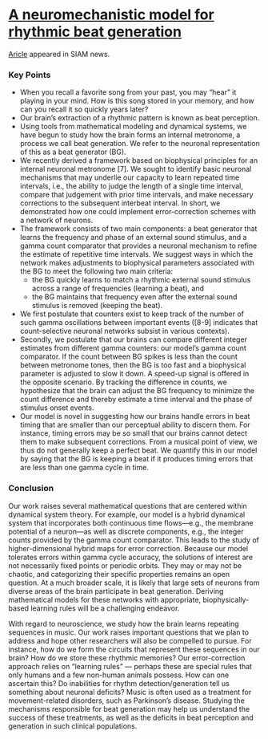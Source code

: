 # [A neuromechanistic model for rhythmic beat generation](https://journals.plos.org/ploscompbiol/article?id=10.1371/journal.pcbi.1006450)

[Aricle](https://sinews.siam.org/Details-Page/the-mathematics-of-keeping-a-musical-beat) appeared in SIAM news.

### Key Points

- When you recall a favorite song from your past, you may “hear” it playing in your mind. How is this song stored in your memory, and how can you recall it so quickly years later?
- Our brain’s extraction of a rhythmic pattern is known as beat perception.
- Using tools from mathematical modeling and dynamical systems, we have begun to study how the brain forms an internal metronome, a process we call beat generation. We refer to the neuronal representation of this as a beat generator (BG).
- We recently derived a framework based on biophysical principles for an internal neuronal metronome [7]. We sought to identify basic neuronal mechanisms that may underlie our capacity to learn repeated time intervals, i.e., the ability to judge the length of a single time interval, compare that judgement with prior time intervals, and make necessary corrections to the subsequent interbeat interval. In short, we demonstrated how one could implement error-correction schemes with a network of neurons.
- The framework consists of two main components: a beat generator that learns the frequency and phase of an external sound stimulus, and a gamma count comparator that provides a neuronal mechanism to refine the estimate of repetitive time intervals. 
We suggest ways in which the network makes adjustments to biophysical parameters associated with the BG to meet the following two main criteria: 
  - the BG quickly learns to match a rhythmic external sound stimulus across a range of frequencies (learning a beat), and 
  - the BG maintains that frequency even after the external sound stimulus is removed (keeping the beat).
- We first postulate that counters exist to keep track of the number of such gamma oscillations between important events ([8-9] indicates that count-selective neuronal networks subsist in various contexts).
- Secondly, we postulate that our brains can compare different integer estimates from different gamma counters: our model’s gamma count comparator. If the count between BG spikes is less than the count between metronome tones, then the BG is too fast and a biophysical parameter is adjusted to slow it down. A speed-up signal is offered in the opposite scenario. By tracking the difference in counts, we hypothesize that the brain can adjust the BG frequency to minimize the count difference and thereby estimate a time interval and the phase of stimulus onset events.
- Our model is novel in suggesting how our brains handle errors in beat timing that are smaller than our perceptual ability to discern them. For instance, timing errors may be so small that our brains cannot detect them to make subsequent corrections. From a musical point of view, we thus do not generally keep a perfect beat. We quantify this in our model by saying that the BG is keeping a beat if it produces timing errors that are less than one gamma cycle in time.

### Conclusion

Our work raises several mathematical questions that are centered within dynamical system theory. For example, our model is a hybrid dynamical system that incorporates both continuous time flows—e.g., the membrane potential of a neuron—as well as discrete components, e.g., the integer counts provided by the gamma count comparator. This leads to the study of higher-dimensional hybrid maps for error correction. Because our model tolerates errors within gamma cycle accuracy, the solutions of interest are not necessarily fixed points or periodic orbits. They may or may not be chaotic, and categorizing their specific properties remains an open question. At a much broader scale, it is likely that large sets of neurons from diverse areas of the brain participate in beat generation. Deriving mathematical models for these networks with appropriate, biophysically-based learning rules will be a challenging endeavor. 

With regard to neuroscience, we study how the brain learns repeating sequences in music. Our work raises important questions that we plan to address and hope other researchers will also be compelled to pursue. For instance, how do we form the circuits that represent these sequences in our brain? How do we store these rhythmic memories? Our error-correction approach relies on “learning rules” — perhaps these are special rules that only humans and a few non-human animals possess. How can one ascertain this? Do inabilities for rhythm detection/generation tell us something about neuronal deficits? Music is often used as a treatment for movement-related disorders, such as Parkinson’s disease. Studying the mechanisms responsible for beat generation may help us understand the success of these treatments, as well as the deficits in beat perception and generation in such clinical populations.
